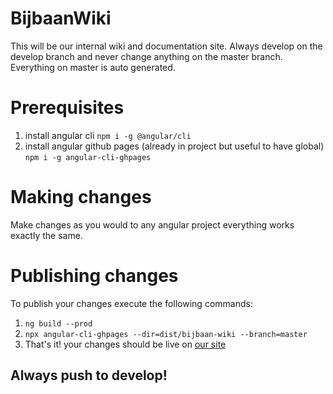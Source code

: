 # BijbaanWiki

This will be our internal wiki and documentation site.
Always develop on the develop branch and never change anything on the master branch. Everything on master is auto generated.

# Prerequisites
1. install angular cli `npm i -g @angular/cli`
2. install angular github pages (already in project but useful to have global)  `npm i -g angular-cli-ghpages`

# Making changes
Make changes as you would to any angular project everything works exactly the same.

# Publishing changes
To publish your changes execute the following commands:
1. `ng build --prod`
2. `npx angular-cli-ghpages --dir=dist/bijbaan-wiki --branch=master` 
3. That's it! your changes should be live on [our site](https://studentportaal.github.io/)

## Always push to develop!
